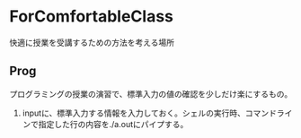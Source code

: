 # ForComfortableClass

快適に授業を受講するための方法を考える場所

## Prog

プログラミングの授業の演習で、標準入力の値の確認を少しだけ楽にするもの。
1. inputに、標準入力する情報を入力しておく。シェルの実行時、コマンドラインで指定した行の内容を./a.outにパイプする。
